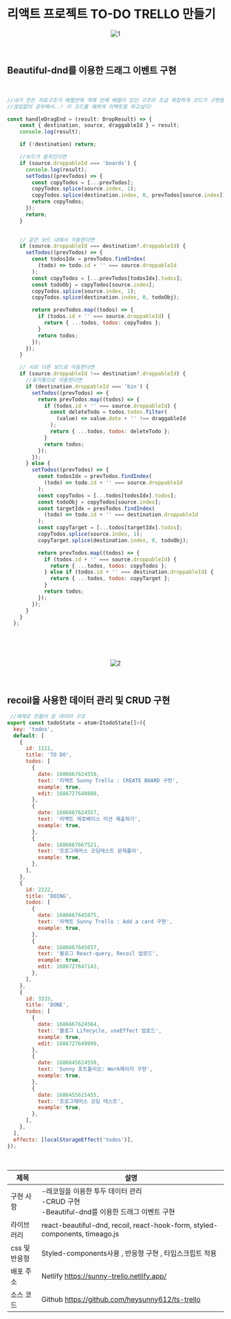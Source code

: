 # 리액트 프로젝트 TO-DO TRELLO 만들기 

<p align="center">
    <img src="https://github.com/heysunny612/ts-trello/assets/127499117/9e6da0b2-4cff-4864-b02f-6e0bdefe20fc" alt="1">
</p>

<br/>

## Beautiful-dnd를 이용한 드래그 이벤트 구현 

 <br/>

```js
//내가 만든 자료구조가 배열안에 객체 안에 배열이 있던 구조라 조금 복잡하게 코드가 구현됐다...!
//끊임없이 공부해서..! 이 코드를 예쁘게 리팩토링 하고싶다!

const handleDragEnd = (result: DropResult) => {
    const { destination, source, draggableId } = result;
    console.log(result);

    if (!destination) return;

    //보드가 움직인다면
    if (source.droppableId === 'boards') {
      console.log(result);
      setTodos((prevTodos) => {
        const copyTodos = [...prevTodos];
        copyTodos.splice(source.index, 1);
        copyTodos.splice(destination.index, 0, prevTodos[source.index]);
        return copyTodos;
      });
      return;
    }

    
    // 같은 보드 내에서 이동한다면
    if (source.droppableId === destination?.droppableId) {
      setTodos((prevTodos) => {
        const todosIdx = prevTodos.findIndex(
          (todo) => todo.id + '' === source.droppableId
        );
        const copyTodos = [...prevTodos[todosIdx].todos];
        const todoObj = copyTodos[source.index];
        copyTodos.splice(source.index, 1);
        copyTodos.splice(destination.index, 0, todoObj);

        return prevTodos.map((todos) => {
          if (todos.id + '' === source.droppableId) {
            return { ...todos, todos: copyTodos };
          }
          return todos;
        });
      });
    }

    // 서로 다른 보드로 이동한다면
    if (source.droppableId !== destination?.droppableId) {
      //휴지통으로 이동한다면
      if (destination.droppableId === 'bin') {
        setTodos((prevTodos) => {
          return prevTodos.map((todos) => {
            if (todos.id + '' === source.droppableId) {
              const deleteTodo = todos.todos.filter(
                (value) => value.date + '' !== draggableId
              );
              return { ...todos, todos: deleteTodo };
            }
            return todos;
          });
        });
      } else {
        setTodos((prevTodos) => {
          const todosIdx = prevTodos.findIndex(
            (todo) => todo.id + '' === source.droppableId
          );
          const copyTodos = [...todos[todosIdx].todos];
          const todoObj = copyTodos[source.index];
          const targetIdx = prevTodos.findIndex(
            (todo) => todo.id + '' === destination.droppableId
          );
          const copyTarget = [...todos[targetIdx].todos];
          copyTodos.splice(source.index, 1);
          copyTarget.splice(destination.index, 0, todoObj);

          return prevTodos.map((todos) => {
            if (todos.id + '' === source.droppableId) {
              return { ...todos, todos: copyTodos };
            } else if (todos.id + '' === destination.droppableId) {
              return { ...todos, todos: copyTarget };
            }
            return todos;
          });
        });
      }
    }
  };



```

<br/>
<br/>

<p align="center">
    <img src="https://github.com/heysunny612/ts-trello/assets/127499117/acb71b62-9676-4434-bcf0-99b64b838e74" alt="2">
</p>

<br/>

## recoil을 사용한 데이터 관리 및 CRUD 구현

```js
 //예제로 만들어 둔 데이터 구조 
export const todoState = atom<ItodoState[]>({
  key: 'todos',
  default: [
    {
      id: 1111,
      title: 'TO DO',
      todos: [
        {
          date: 1686667624558,
          text: '리액트 Sunny Trello : CREATE BOARD 구현',
          example: true,
          edit: 1686727648888,
        },
        {
          date: 1686667624557,
          text: '리액트 제로베이스 미션 제출하기',
          example: true,
        },
        {
          date: 1686667667521,
          text: '프로그래머스 코딩테스트 문제풀이',
          example: true,
        },
      ],
    },
    {
      id: 2222,
      title: 'DOING',
      todos: [
        {
          date: 1686667645875,
          text: '리액트 Sunny Trello : Add a card 구현',
          example: true,
        },
        {
          date: 1686667645657,
          text: '블로그 React-query, Recoil 업로드',
          example: true,
          edit: 1686727647143,
        },
      ],
    },
    {
      id: 3333,
      title: 'DONE',
      todos: [
        {
          date: 1686667624564,
          text: '블로그 Lifecycle, useEffect 업로드',
          example: true,
          edit: 1686727649999,
        },
        {
          date: 1686645624558,
          text: 'Sunny 포트폴리오: Work페이지 구현',
          example: true,
        },
        {
          date: 1686455615455,
          text: '프로그래머스 코딩 테스트',
          example: true,
        },
      ],
    },
  ],
  effects: [localStorageEffect('todos')],
});
```

<br/>

| 제목 | 설명 |
| --- | --- |
| 구현 사항 | -레코일을 이용한 투두 데이터 관리  <br/> -CRUD 구현 <br/> -Beautiful-dnd를 이용한 드래그 이벤트 구현|
| 라이브러리 | react-beautiful-dnd, recoil, react-hook-form, styled-components, timeago.js|
| css 및 반응형  | Styled-components사용 , 반응형 구현 , 타입스크립트 적용 |
| 배포 주소  | Netlify https://sunny-trello.netlify.app/ |
| 소스 코드  | Github https://github.com/heysunny612/ts-trello|


